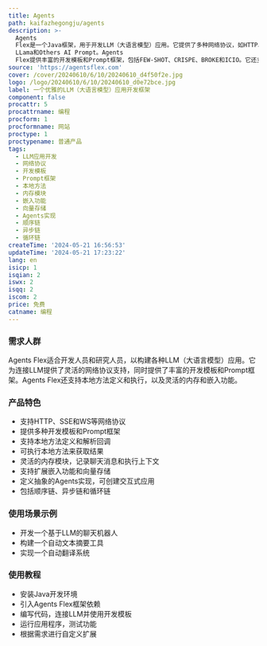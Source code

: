 ```yaml
---
title: Agents
path: kaifazhegongju/agents
description: >-
  Agents
  Flex是一个Java框架，用于开发LLM（大语言模型）应用。它提供了多种网络协议，如HTTP、SSE和WS，可连接到各种LLM，包括OpenAI
  LLama和Others AI Prompt。Agents
  Flex提供丰富的开发模板和Prompt框架，包括FEW-SHOT、CRISPE、BROKE和ICIO。它还支持本地方法定义、解析回调和执行本地方法来获取结果。
source: 'https://agentsflex.com'
cover: /cover/20240610/6/10/20240610_d4f50f2e.jpg
logo: /logo/20240610/6/10/20240610_d0e72bce.jpg
label: 一个优雅的LLM（大语言模型）应用开发框架
component: false
procattr: 5
procattrname: 编程
procform: 1
procformname: 网站
proctype: 1
proctypename: 普通产品
tags:
  - LLM应用开发
  - 网络协议
  - 开发模板
  - Prompt框架
  - 本地方法
  - 内存模块
  - 嵌入功能
  - 向量存储
  - Agents实现
  - 顺序链
  - 异步链
  - 循环链
createTime: '2024-05-21 16:56:53'
updateTime: '2024-05-21 17:23:22'
lang: en
isicp: 1
isqian: 2
iswx: 2
isqq: 2
iscom: 2
price: 免费
catname: 编程
---
```




### 需求人群
Agents Flex适合开发人员和研究人员，以构建各种LLM（大语言模型）应用。它为连接LLM提供了灵活的网络协议支持，同时提供了丰富的开发模板和Prompt框架。Agents Flex还支持本地方法定义和执行，以及灵活的内存和嵌入功能。

### 产品特色
* 支持HTTP、SSE和WS等网络协议
* 提供多种开发模板和Prompt框架
* 支持本地方法定义和解析回调
* 可执行本地方法来获取结果
* 灵活的内存模块，记录聊天消息和执行上下文
* 支持扩展嵌入功能和向量存储
* 定义抽象的Agents实现，可创建交互式应用
* 包括顺序链、异步链和循环链

### 使用场景示例
* 开发一个基于LLM的聊天机器人
* 构建一个自动文本摘要工具
* 实现一个自动翻译系统

### 使用教程
* 安装Java开发环境
* 引入Agents Flex框架依赖
* 编写代码，连接LLM并使用开发模板
* 运行应用程序，测试功能
* 根据需求进行自定义扩展

  
